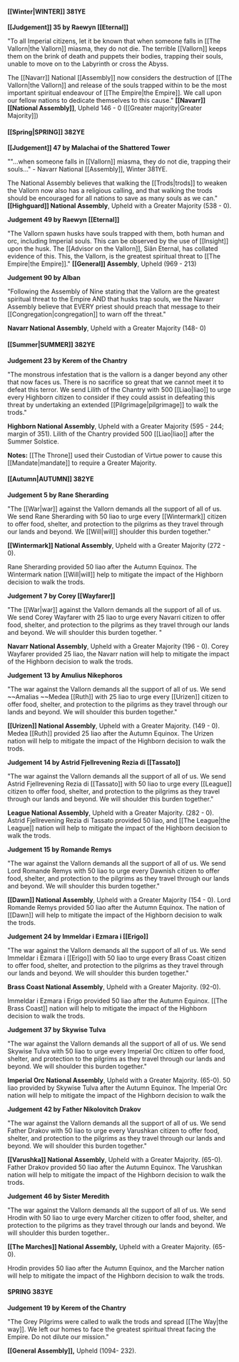 #### [[Winter|WINTER]] 381YE

**[[Judgement]] 35 by Raewyn [[Eternal]]**

"To all Imperial citizens, let it be known that when someone falls in [[The Vallorn|the Vallorn]] miasma, they do not die. The terrible [[Vallorn]] keeps them on the brink of death and puppets their bodies, trapping their souls, unable to move on to the Labyrinth or cross the Abyss.

The [[Navarr]] National [[Assembly]] now considers the destruction of [[The Vallorn|the Vallorn]] and release of the souls trapped within to be the most important spiritual endeavour of [[The Empire|the Empire]]. We call upon our fellow nations to dedicate themselves to this cause." 
**[[Navarr]] [[National Assembly]]**, Upheld 146 - 0 ([[Greater majority|Greater Majority]])

#### [[Spring|SPRING]] 382YE

**[[Judgement]] 47 by Malachai of the Shattered Tower**

""...when someone falls in [[Vallorn]] miasma, they do not die, trapping their souls..." - Navarr National [[Assembly]], Winter 381YE.

The National Assembly believes that walking the [[Trods|trods]] to weaken the Vallorn now also has a religious calling, and that walking the trods should be encouraged for all nations to save as many souls as we can."
**[[Highguard]] National Assembly**, Upheld with a Greater Majority (538 - 0).

**Judgement 49 by Raewyn [[Eternal]]**

"The Vallorn spawn husks have souls trapped with them, both human and orc, including Imperial souls. This can be observed by the use of [[Insight]] upon the husk. The [[Advisor on the Vallorn]], Siân Eternal, has collated evidence of this. This, the Vallorn, is the greatest spiritual threat to [[The Empire|the Empire]]." 
**[[General]] Assembly**, Upheld (969 - 213)

**Judgement 90 by Alban**

"Following the Assembly of Nine stating that the Vallorn are the greatest spiritual threat to the Empire AND that husks trap souls, we the Navarr Assembly believe that EVERY priest should preach that message to their [[Congregation|congregation]] to warn off the threat."

**Navarr National Assembly**, Upheld with a Greater Majority (148- 0)

#### [[Summer|SUMMER]] 382YE

**Judgement 23 by Kerem of the Chantry**

"The monstrous infestation that is the vallorn is a danger beyond any other that now faces us. There is no sacrifice so great that we cannot meet it to defeat this terror. We send Lilith of the Chantry with 500 [[Liao|liao]] to urge every Highborn citizen to consider if they could assist in defeating this threat by undertaking an extended [[Pilgrimage|pilgrimage]] to walk the trods."

**Highborn National Assembly**, Upheld with a Greater Majority (595 - 244; margin of 351). Lilith of the Chantry provided 500 [[Liao|liao]] after the Summer Solstice.

**Notes:** [[The Throne]] used their Custodian of Virtue power to cause this [[Mandate|mandate]] to require a Greater Majority.

#### [[Autumn|AUTUMN]] 382YE

**Judgement 5 by Rane Sherarding**

"The [[War|war]] against the Vallorn demands all the support of all of us. We send Rane Sherarding with 50 liao to urge every [[Wintermark]] citizen to offer food, shelter, and protection to the pilgrims as they travel through our lands and beyond. We [[Will|will]] shoulder this burden together."

**[[Wintermark]] National Assembly**, Upheld with a Greater Majority (272 - 0).

Rane Sherarding provided 50 liao after the Autumn Equinox. The Wintermark nation [[Will|will]] help to mitigate the impact of the Highborn decision to walk the trods.

**Judgement 7 by Corey [[Wayfarer]]**

"The [[War|war]] against the Vallorn demands all the support of all of us. We send Corey Wayfarer with 25 liao to urge every Navarri citizen to offer food, shelter, and protection to the pilgrims as they travel through our lands and beyond. We will shoulder this burden together. "

**Navarr National Assembly**, Upheld with a Greater Majority (196 - 0). Corey Wayfarer provided 25 liao, the Navarr nation will help to mitigate the impact of the Highborn decision to walk the trods.

**Judgement 13 by Amulius Nikephoros**

"The war against the Vallorn demands all the support of all of us. We send ~~Amalias ~~Medea [[Ruth]] with 25 liao to urge every [[Urizen]] citizen to offer food, shelter, and protection to the pilgrims as they travel through our lands and beyond. We will shoulder this burden together."

**[[Urizen]] National Assembly**, Upheld with a Greater Majority. (149 - 0). Medea [[Ruth]] provided 25 liao after the Autumn Equinox. The Urizen nation will help to mitigate the impact of the Highborn decision to walk the trods.

**Judgement 14 by Astrid Fjellrevening Rezia di [[Tassato]]**

"The war against the Vallorn demands all the support of all of us. We send Astrid Fjellrevening Rezia di [[Tassato]] with 50 liao to urge every [[League]] citizen to offer food, shelter, and protection to the pilgrims as they travel through our lands and beyond. We will shoulder this burden together."

**League National Assembly**, Upheld with a Greater Majority. (282 - 0). Astrid Fjellrevening Rezia di Tassato provided 50 liao, and [[The League|the League]] nation will help to mitigate the impact of the Highborn decision to walk the trods.

**Judgement 15 by Romande Remys**

"The war against the Vallorn demands all the support of all of us. We send Lord Romande Remys with 50 liao to urge every Dawnish citizen to offer food, shelter, and protection to the pilgrims as they travel through our lands and beyond. We will shoulder this burden together."

**[[Dawn]] National Assembly**, Upheld with a Greater Majority (154 - 0). Lord Romande Remys provided 50 liao after the Autumn Equinox. The nation of [[Dawn]] will help to mitigate the impact of the Highborn decision to walk the trods.

**Judgement 24 by Immeldar i Ezmara i [[Erigo]]**

"The war against the Vallorn demands all the support of all of us. We send Immeldar i Ezmara i [[Erigo]] with 50 liao to urge every Brass Coast citizen to offer food, shelter, and protection to the pilgrims as they travel through our lands and beyond. We will shoulder this burden together."

**Brass Coast National Assembly**, Upheld with a Greater Majority. (92-0).

Immeldar i Ezmara i Erigo provided 50 liao after the Autumn Equinox. [[The Brass Coast]] nation will help to mitigate the impact of the Highborn decision to walk the trods.

**Judgement 37 by Skywise Tulva**

"The war against the Vallorn demands all the support of all of us. We send Skywise Tulva with 50 liao to urge every Imperial Orc citizen to offer food, shelter, and protection to the pilgrims as they travel through our lands and beyond. We will shoulder this burden together."

**Imperial Orc National Assembly**, Upheld with a Greater Majority. (65-0). 50 liao provided by Skywise Tulva after the Autumn Equinox. The Imperial Orc nation will help to mitigate the impact of the Highborn decision to walk the

**Judgement 42 by Father Nikolovitch Drakov**

"The war against the Vallorn demands all the support of all of us. We send Father Drakov with 50 liao to urge every Varushkan citizen to offer food, shelter, and protection to the pilgrims as they travel through our lands and beyond. We will shoulder this burden together."

**[[Varushka]] National Assembly**, Upheld with a Greater Majority. (65-0). Father Drakov provided 50 liao after the Autumn Equinox. The Varushkan nation will help to mitigate the impact of the Highborn decision to walk the trods.

**Judgement 46 by Sister Meredith**

"The war against the Vallorn demands all the support of all of us. We send Hrodin with 50 liao to urge every Marcher citizen to offer food, shelter, and protection to the pilgrims as they travel through our lands and beyond. We will shoulder this burden together..

**[[The Marches]] National Assembly,** Upheld with a Greater Majority. (65-0).

Hrodin provides 50 liao after the Autumn Equinox, and the Marcher nation will help to mitigate the impact of the Highborn decision to walk the trods.

#### SPRING 383YE

**Judgement 19 by Kerem of the Chantry**

"The Grey Pilgrims were called to walk the trods and spread [[The Way|the way]]. We left our homes to face the greatest spiritual threat facing the Empire. Do not dilute our mission."

**[[General Assembly]],** Upheld (1094- 232).